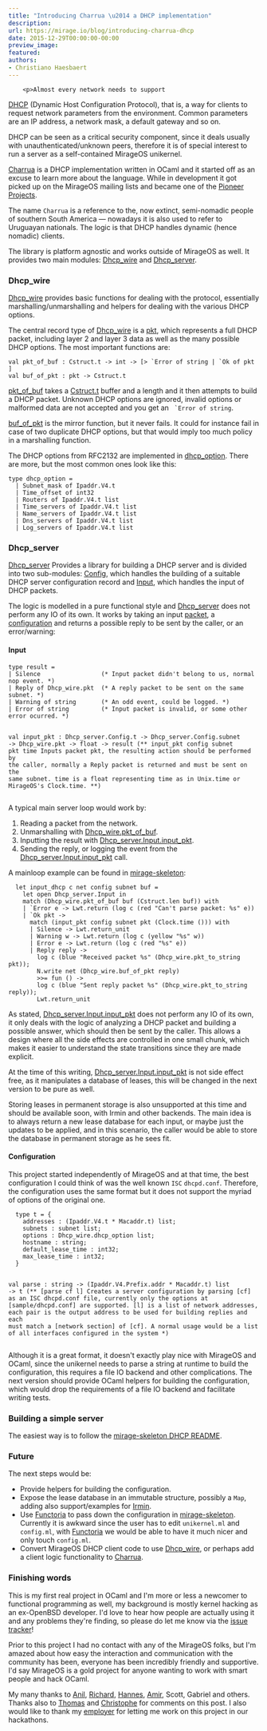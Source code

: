 ```yaml
---
title: "Introducing Charrua \u2014 a DHCP implementation"
description:
url: https://mirage.io/blog/introducing-charrua-dhcp
date: 2015-12-29T00:00:00-00:00
preview_image:
featured:
authors:
- Christiano Haesbaert
---
```



        <p>Almost every network needs to support
<a href="https://en.wikipedia.org/wiki/Dynamic_Host_Configuration_Protocol">DHCP</a>
(Dynamic
Host Configuration Protocol), that is, a way for clients to request network
parameters from the environment. Common parameters are an IP address, a network
mask, a default gateway and so on.</p>
<p>DHCP can be seen as a critical security component, since it deals usually with
unauthenticated/unknown peers, therefore it is of special interest to run a
server as a self-contained MirageOS unikernel.</p>
<p><a href="http://www.github.com/haesbaert/charrua-core">Charrua</a> is a DHCP implementation
written in OCaml and it started off as an excuse to learn more about the language.
While in development it got picked up on the MirageOS mailing lists and became one
of the <a href="https://github.com/mirage/mirage-www/wiki/Pioneer-Projects">Pioneer
Projects</a>.</p>
<p>The name <code>Charrua</code> is a reference to the, now extinct, semi-nomadic people of
southern South America &mdash; nowadays it is also used to refer to Uruguayan
nationals. The logic is that DHCP handles dynamic (hence nomadic) clients.</p>
<p>The library is platform agnostic and works outside of MirageOS as well. It
provides two main modules:
<a href="http://haesbaert.github.io/charrua-core/api/Dhcp_wire.html - [404 Not Found]">Dhcp_wire</a> and
<a href="http://haesbaert.github.io/charrua-core/api/Dhcp_server.html - [404 Not Found]">Dhcp_server</a>.</p>
<h3>Dhcp_wire</h3>
<p><a href="http://haesbaert.github.io/charrua-core/api/Dhcp_wire.html - [404 Not Found]">Dhcp_wire</a> provides
basic functions for dealing with the protocol, essentially
marshalling/unmarshalling and helpers for dealing with the various DHCP options.</p>
<p>The central record type of
<a href="http://haesbaert.github.io/charrua-core/api/Dhcp_wire.html - [404 Not Found]">Dhcp_wire</a> is a
<a href="http://haesbaert.github.io/charrua-core/api/Dhcp_wire.html#TYPEpkt - [404 Not Found]">pkt</a>, which
represents a full DHCP packet, including layer 2 and layer 3 data as well as the
many possible DHCP options. The most important functions are:</p>
<pre><code class="language-ocaml">val pkt_of_buf : Cstruct.t -&gt; int -&gt; [&gt; `Error of string | `Ok of pkt ]
val buf_of_pkt : pkt -&gt; Cstruct.t
</code></pre>
<p><a href="http://haesbaert.github.io/charrua-core/api/Dhcp_wire.html#VALpkt_of_buf - [404 Not Found]">pkt_of_buf</a> takes
a <a href="https://github.com/mirage/ocaml-cstruct">Cstruct.t</a> buffer and a length and it
then attempts to build a DHCP packet. Unknown DHCP options are ignored, invalid
options or malformed data are not accepted and you get an <code> `Error of string</code>.</p>
<p><a href="http://haesbaert.github.io/charrua-core/api/Dhcp_wire.html#VALbuf_of_pkt - [404 Not Found]">buf_of_pkt</a> is
the mirror function, but it never fails.  It could for instance fail in case of
two duplicate DHCP options, but that would imply too much policy in a
marshalling function.</p>
<p>The DHCP options from RFC2132 are implemented in
<a href="http://haesbaert.github.io/charrua-core/api/Dhcp_wire.html#TYPEdhcp_option - [404 Not Found]">dhcp_option</a>.
There are more, but the most common ones look like this:</p>
<pre><code class="language-ocaml">type dhcp_option =
  | Subnet_mask of Ipaddr.V4.t
  | Time_offset of int32
  | Routers of Ipaddr.V4.t list
  | Time_servers of Ipaddr.V4.t list
  | Name_servers of Ipaddr.V4.t list
  | Dns_servers of Ipaddr.V4.t list
  | Log_servers of Ipaddr.V4.t list
</code></pre>
<h3>Dhcp_server</h3>
<p><a href="http://haesbaert.github.io/charrua-core/api/Dhcp_server.html - [404 Not Found]">Dhcp_server</a>
Provides a library for building a DHCP server and is divided into two sub-modules:
<a href="http://haesbaert.github.io/charrua-core/api/Dhcp_server.Config.html - [404 Not Found]">Config</a>,
which handles the building of a suitable DHCP server configuration record and
<a href="http://haesbaert.github.io/charrua-core/api/Dhcp_server.Config.html - [404 Not Found]">Input</a>,
which handles the input of DHCP packets.</p>
<p>The logic is modelled in a pure functional style and
<a href="http://haesbaert.github.io/charrua-core/api/Dhcp_server.html - [404 Not Found]">Dhcp_server</a> does
not perform any IO of its own. It works by taking an input
<a href="http://haesbaert.github.io/charrua-core/api/Dhcp_wire.html#TYPEpkt - [404 Not Found]">packet</a>,
a
<a href="http://haesbaert.github.io/charrua-core/api/Dhcp_server.Config.html#TYPEt - [404 Not Found]">configuration</a>
and returns a possible reply to be sent by the caller, or an error/warning:</p>
<h4>Input</h4>
<pre><code class="language-ocaml">type result = 
| Silence                 (* Input packet didn't belong to us, normal nop event. *)
| Reply of Dhcp_wire.pkt  (* A reply packet to be sent on the same subnet. *)
| Warning of string       (* An odd event, could be logged. *)
| Error of string         (* Input packet is invalid, or some other error ocurred. *)

val input_pkt : Dhcp_server.Config.t -&gt; Dhcp_server.Config.subnet -&gt;
   Dhcp_wire.pkt -&gt; float -&gt; result
(** input_pkt config subnet pkt time Inputs packet pkt, the resulting action
    should be performed by the caller, normally a Reply packet is returned and
    must be sent on the same subnet. time is a float representing time as in
    Unix.time or MirageOS's Clock.time. **)
</code></pre>
<p>A typical main server loop would work by:</p>
<ol>
<li>Reading a packet from the network.
</li>
<li>Unmarshalling with <a href="http://haesbaert.github.io/charrua-core/api/Dhcp_wire.html#VALpkt_of_buf - [404 Not Found]">Dhcp_wire.pkt_of_buf</a>.
</li>
<li>Inputting the result with <a href="http://haesbaert.github.io/charrua-core/api/Dhcp_server.Input.html#VALinput_pkt - [404 Not Found]">Dhcp_server.Input.input_pkt</a>.
</li>
<li>Sending the reply, or logging the event from the <a href="http://haesbaert.github.io/charrua-core/api/Dhcp_server.Input.html#VALinput_pkt - [404 Not Found]">Dhcp_server.Input.input_pkt</a> call.
</li>
</ol>
<p>A mainloop example can be found in
<a href="https://github.com/mirage/mirage-skeleton/blob/master/dhcp/unikernel.ml#L28 - [404 Not Found]">mirage-skeleton</a>:</p>
<pre><code class="language-ocaml">  let input_dhcp c net config subnet buf =
    let open Dhcp_server.Input in
    match (Dhcp_wire.pkt_of_buf buf (Cstruct.len buf)) with
    | `Error e -&gt; Lwt.return (log c (red &quot;Can't parse packet: %s&quot; e))
    | `Ok pkt -&gt;
      match (input_pkt config subnet pkt (Clock.time ())) with
      | Silence -&gt; Lwt.return_unit
      | Warning w -&gt; Lwt.return (log c (yellow &quot;%s&quot; w))
      | Error e -&gt; Lwt.return (log c (red &quot;%s&quot; e))
      | Reply reply -&gt;
        log c (blue &quot;Received packet %s&quot; (Dhcp_wire.pkt_to_string pkt));
        N.write net (Dhcp_wire.buf_of_pkt reply)
        &gt;&gt;= fun () -&gt;
        log c (blue &quot;Sent reply packet %s&quot; (Dhcp_wire.pkt_to_string reply));
        Lwt.return_unit
</code></pre>
<p>As stated,
<a href="http://haesbaert.github.io/charrua-core/api/Dhcp_server.Input.html#VALinput_pkt - [404 Not Found]">Dhcp_server.Input.input_pkt</a>
does not perform any IO of its own, it only deals with the logic of analyzing a
DHCP packet and building a possible answer, which should then be sent by the
caller. This allows a design where all the side effects are controlled in one
small chunk, which makes it easier to understand the state transitions since they
are made explicit.</p>
<p>At the time of this writing,
<a href="http://haesbaert.github.io/charrua-core/api/Dhcp_server.Input.html#VALinput_pkt - [404 Not Found]">Dhcp_server.Input.input_pkt</a>
is not side effect free, as it manipulates a database of leases, this will be
changed in the next version to be pure as well.</p>
<p>Storing leases in permanent storage is also unsupported at this time and
should be available soon, with Irmin and other backends. The main idea is to
always return a new lease database for each input, or maybe just the updates to
be applied, and in this scenario, the caller would be able to store the database in
permanent storage as he sees fit.</p>
<h4>Configuration</h4>
<p>This project started independently of MirageOS and at that time, the best
configuration I could think of was the well known <code>ISC</code> <code>dhcpd.conf</code>. Therefore,
the configuration uses the same format but it does not support the myriad of
options of the original one.</p>
<pre><code class="language-ocaml">  type t = {
    addresses : (Ipaddr.V4.t * Macaddr.t) list;
    subnets : subnet list;
    options : Dhcp_wire.dhcp_option list;
    hostname : string;
    default_lease_time : int32;
    max_lease_time : int32;
  }

  val parse : string -&gt; (Ipaddr.V4.Prefix.addr * Macaddr.t) list -&gt; t
  (** [parse cf l] Creates a server configuration by parsing [cf] as an ISC
      dhcpd.conf file, currently only the options at [sample/dhcpd.conf] are
      supported. [l] is a list of network addresses, each pair is the output
      address to be used for building replies and each must match a [network
      section] of [cf]. A normal usage would be a list of all interfaces
      configured in the system *)
</code></pre>
<p>Although it is a great format, it doesn't exactly play nice with MirageOS and
OCaml, since the unikernel needs to parse a string at runtime to build the
configuration, this requires a file IO backend and other complications. The
next version should provide OCaml helpers for building the configuration, which
would drop the requirements of a file IO backend and facilitate writing tests.</p>
<h3>Building a simple server</h3>
<p>The easiest way is to follow the <a href="https://github.com/mirage/mirage-skeleton/blob/master/dhcp/README.md - [404 Not Found]">mirage-skeleton DHCP
README</a>.</p>
<h3>Future</h3>
<p>The next steps would be:</p>
<ul>
<li>Provide helpers for building the configuration.
</li>
<li>Expose the lease database in an immutable structure, possibly a <code>Map</code>, adding
also support/examples for <a href="https://github.com/mirage/irmin">Irmin</a>.
</li>
<li>Use <a href="https://github.com/mirage/functoria">Functoria</a> to pass down the
configuration in <a href="https://github.com/mirage/mirage-skeleton/blob/master/dhcp/README.md - [404 Not Found]">mirage-skeleton</a>. Currently
it is awkward since the user has to edit <code>unikernel.ml</code> and <code>config.ml</code>, with
<a href="https://github.com/mirage/functoria">Functoria</a> we would be able to have it
much nicer and only touch <code>config.ml</code>.
</li>
<li>Convert MirageOS DHCP client code to use <a href="http://haesbaert.github.io/charrua-core/api/Dhcp_wire.html - [404 Not Found]">Dhcp_wire</a>, or perhaps add a
client logic functionality to <a href="http://www.github.com/haesbaert/charrua-core">Charrua</a>.
</li>
</ul>
<h3>Finishing words</h3>
<p>This is my first real project in OCaml and I'm more or less a newcomer to
functional programming as well, my background is mostly kernel hacking as an
ex-OpenBSD developer.
I'd love to hear how people are actually using it and any problems they're
finding, so please do let me know via the
<a href="https://github.com/haesbaert/charrua-core/issues">issue tracker</a>!</p>
<p>Prior to this project I had no contact with any of the MirageOS folks, but I'm
amazed about how easy the interaction and communication with the community has been,
everyone has been incredibly friendly and supportive. I'd say MirageOS is a gold
project for anyone wanting to work with smart people and hack OCaml.</p>
<p>My many thanks to <a href="http://anil.recoil.org - [1 Client error: Server returned nothing (no headers, no data)]">Anil</a>, <a href="http://mort.io">Richard</a>, <a href="https://github.com/hannesm">Hannes</a>, <a href="https://twitter.com/amirmc - [1 Client error: Number of redirects hit maximum amount]">Amir</a>, Scott, Gabriel and others.
Thanks also to <a href="http://roscidus.com/blog/">Thomas</a> and <a href="https://github.com/Chris00/">Christophe</a> for comments on this post.
I also
would like to thank my <a href="https://www.genua.de">employer</a> for letting me work on this
project in our hackathons.</p>

      
